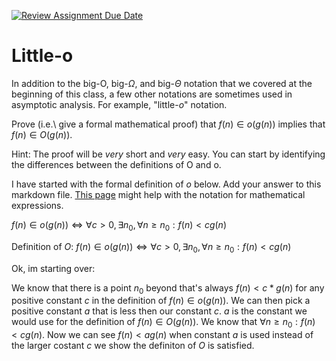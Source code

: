 [![Review Assignment Due Date](https://classroom.github.com/assets/deadline-readme-button-24ddc0f5d75046c5622901739e7c5dd533143b0c8e959d652212380cedb1ea36.svg)](https://classroom.github.com/a/wM4-KOzy)
# Little-o

In addition to the big-O, big-$\Omega$, and big-$\Theta$ notation that
we covered at the beginning of this class, a few other notations are sometimes
used in asymptotic analysis.  For example, "little-$o$" notation.

Prove (i.e.\ give a formal mathematical proof) that $f(n)\in o(g(n))$ implies
that $f(n)\in O(g(n))$.

Hint: The proof will be *very* short and *very* easy. You can start by
identifying the differences between the definitions of O and o.

I have started with the formal definition of $o$ below. Add your answer to this
markdown file. [This
page](https://docs.github.com/en/get-started/writing-on-github/working-with-advanced-formatting/writing-mathematical-expressions)
might help with the notation for mathematical expressions.

$f(n)\in o(g(n)) \iff \forall c>0, \exists n_0, \forall n\ge n_0: f(n) < c g(n)$

Definition of $O$: $f(n)\in o(g(n)) \iff \forall c>0, \exists n_0, \forall n\ge n_0: f(n) < c g(n)$


Ok, im starting over:

We know that there is a point $n_0$ beyond that's always $f(n)< c* g(n)$ for any positive constant $c$  in the definition of $f(n)\in o(g(n))$. We can then pick a positive constant $a$ that is less then our
constant $c$. $a$ is the constant we would use for the definition of $f(n)\in O(g(n))$. We know that $\forall n\ge n_0 : f(n) < cg(n)$. Now we can see $f(n) < ag(n)$ when constant $a$ is used instead of the larger costant $c$ we show the definiton of $O$ is satisfied.


